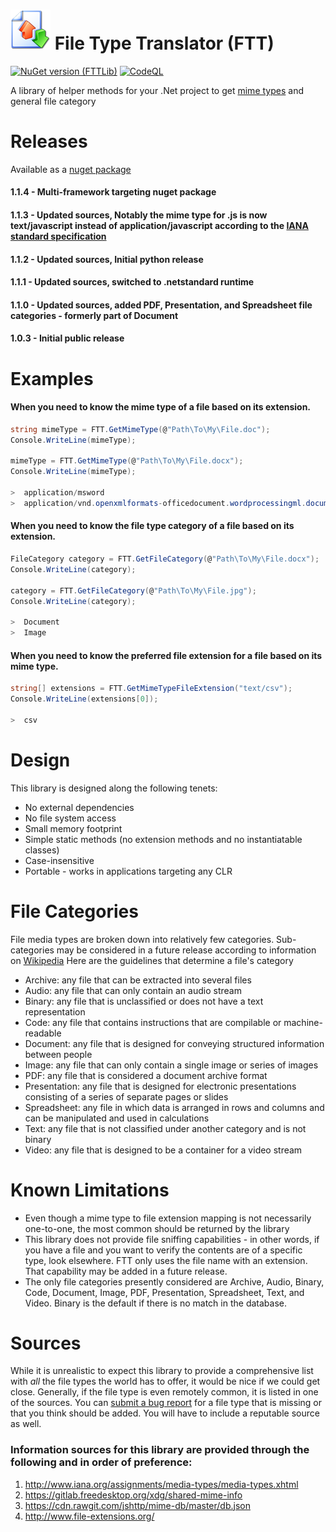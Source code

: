 # ![FTT Logo](https://raw.githubusercontent.com/brondavies/filetypetranslator/master/ftt-icon.png) File Type Translator (FTT)

[![NuGet version (FTTLib)](https://img.shields.io/nuget/v/FTTLib.dll.svg?style=flat-square)](https://www.nuget.org/packages/FTTLib.dll/)
[![CodeQL](https://github.com/brondavies/filetypetranslator/workflows/CodeQL/badge.svg)](https://github.com/brondavies/filetypetranslator/actions?query=workflow%3ACodeQL)

A library of helper methods for your .Net project to get [mime types](https://en.wikipedia.org/wiki/Media_type) and general file category

# Releases
Available as a [nuget package](https://www.nuget.org/packages/FTTLib.dll) 
#### 1.1.4 - Multi-framework targeting nuget package
#### 1.1.3 - Updated sources, Notably the mime type for .js is now text/javascript instead of application/javascript according to the [IANA standard specification](https://www.iana.org/assignments/media-types/application/javascript)
#### 1.1.2 - Updated sources, Initial python release
#### 1.1.1 - Updated sources, switched to .netstandard runtime
#### 1.1.0 - Updated sources, added PDF, Presentation, and Spreadsheet file categories - formerly part of Document
#### 1.0.3 - Initial public release

# Examples

####  When you need to know the mime type of a file based on its extension.

```csharp
string mimeType = FTT.GetMimeType(@"Path\To\My\File.doc");
Console.WriteLine(mimeType);

mimeType = FTT.GetMimeType(@"Path\To\My\File.docx");
Console.WriteLine(mimeType);

>  application/msword
>  application/vnd.openxmlformats-officedocument.wordprocessingml.document
```

####  When you need to know the file type category of a file based on its extension.

```csharp
FileCategory category = FTT.GetFileCategory(@"Path\To\My\File.docx");
Console.WriteLine(category);

category = FTT.GetFileCategory(@"Path\To\My\File.jpg");
Console.WriteLine(category);

>  Document
>  Image
```

####  When you need to know the preferred file extension for a file based on its mime type.

```csharp
string[] extensions = FTT.GetMimeTypeFileExtension("text/csv");
Console.WriteLine(extensions[0]);

>  csv
```

# Design

This library is designed along the following tenets:

* No external dependencies
* No file system access
* Small memory footprint
* Simple static methods (no extension methods and no instantiatable classes)
* Case-insensitive
* Portable - works in applications targeting any CLR

# File Categories

File media types are broken down into relatively few categories.  Sub-categories may be considered in a future release according to information on [Wikipedia](https://en.wikipedia.org/wiki/List_of_file_formats)  Here are the guidelines that determine a file's category

* Archive: any file that can be extracted into several files
* Audio: any file that can only contain an audio stream
* Binary: any file that is unclassified or does not have a text representation
* Code: any file that contains instructions that are compilable or machine-readable
* Document: any file that is designed for conveying structured information between people
* Image: any file that can only contain a single image or series of images
* PDF: any file that is considered a document archive format
* Presentation: any file that is designed for electronic presentations consisting of a series of separate pages or slides
* Spreadsheet: any file in which data is arranged in rows and columns and can be manipulated and used in calculations
* Text: any file that is not classified under another category and is not binary
* Video: any file that is designed to be a container for a video stream

# Known Limitations

* Even though a mime type to file extension mapping is not necessarily one-to-one, the most common should be returned by the library
* This library does not provide file sniffing capabilities - in other words, if you have a file and you want to verify the contents are of a specific type, look elsewhere. FTT only uses the file name with an extension.  That capability may be added in a future release.
* The only file categories presently considered are Archive, Audio, Binary, Code, Document, Image, PDF, Presentation, Spreadsheet, Text, and Video.  Binary is the default if there is no match in the database.

# Sources

While it is unrealistic to expect this library to provide a comprehensive list with *all* the file types the world has to offer, it would be nice if we could get close.  Generally, if the file type is even remotely common, it is listed in one of the sources.  You can [submit a bug report](https://github.com/brondavies/filetypetranslator/issues/new) for a file type that is missing or that you think should be added.  You will have to include a reputable source as well.

### Information sources for this library are provided through the following and in order of preference:

1. http://www.iana.org/assignments/media-types/media-types.xhtml
1. https://gitlab.freedesktop.org/xdg/shared-mime-info
1. https://cdn.rawgit.com/jshttp/mime-db/master/db.json
1. http://www.file-extensions.org/
